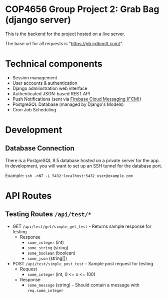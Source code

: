 COP4656 Group Project 2: Grab Bag (django server)
=================================================

This is the backend for the project hosted on a live server.

The base url for all requests is "https://gb.jrdbnntt.com/".

# Technical components
* Session management
* User accounts & authentication 
* Django administration web interface
* Authenticated JSON-based REST API
* Push Notifications (sent via [Firebase Cloud Messaging (FCM)](https://firebase.google.com/docs/cloud-messaging/))
* PostgreSQL Database (managed by Django's Models)
* Cron Job Scheduling

# Development
## Database Connection
There is a PostgreSQL 9.5 database hosted on a private server for the app. In development, you will want to set up an SSH tunnel for the database port.

Example:  `ssh -nNT -L 5432:localhost:5432 user@example.com`

# API Routes
## Testing Routes `/api/test/*`
* GET `/api/test/get/simple_get_test` - Returns sample response for testing
    - Response
        + `some_integer` (int)
        + `some_string` (string)
        + `some_boolean` (boolean)
        + `some_json` (string[])
* POST `/api/test/simple_post_test` - Sample post request for testing
    - Request
        + `some_integer` (int, 0 <= x <= 100)
    - Response
        + `some_message` (string) - Should contain a message with `req.some_integer`